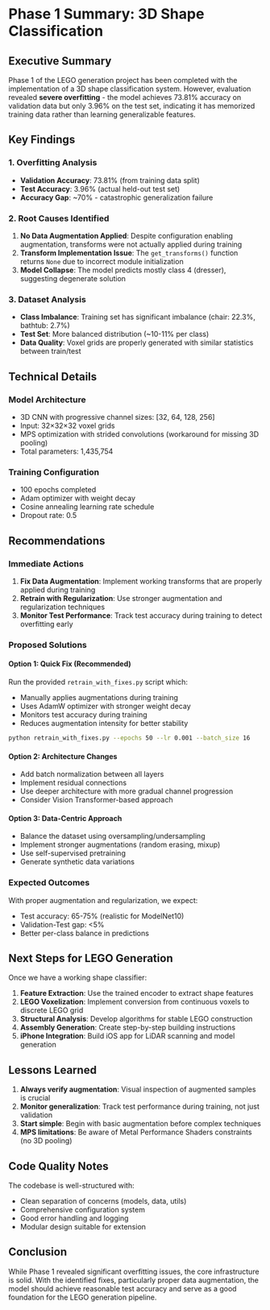 # Phase 1 Summary: 3D Shape Classification

## Executive Summary

Phase 1 of the LEGO generation project has been completed with the implementation of a 3D shape classification system. However, evaluation revealed **severe overfitting** - the model achieves 73.81% accuracy on validation data but only 3.96% on the test set, indicating it has memorized training data rather than learning generalizable features.

## Key Findings

### 1. Overfitting Analysis
- **Validation Accuracy**: 73.81% (from training data split)
- **Test Accuracy**: 3.96% (actual held-out test set)
- **Accuracy Gap**: ~70% - catastrophic generalization failure

### 2. Root Causes Identified
1. **No Data Augmentation Applied**: Despite configuration enabling augmentation, transforms were not actually applied during training
2. **Transform Implementation Issue**: The `get_transforms()` function returns `None` due to incorrect module initialization
3. **Model Collapse**: The model predicts mostly class 4 (dresser), suggesting degenerate solution

### 3. Dataset Analysis
- **Class Imbalance**: Training set has significant imbalance (chair: 22.3%, bathtub: 2.7%)
- **Test Set**: More balanced distribution (~10-11% per class)
- **Data Quality**: Voxel grids are properly generated with similar statistics between train/test

## Technical Details

### Model Architecture
- 3D CNN with progressive channel sizes: [32, 64, 128, 256]
- Input: 32×32×32 voxel grids
- MPS optimization with strided convolutions (workaround for missing 3D pooling)
- Total parameters: 1,435,754

### Training Configuration
- 100 epochs completed
- Adam optimizer with weight decay
- Cosine annealing learning rate schedule
- Dropout rate: 0.5

## Recommendations

### Immediate Actions
1. **Fix Data Augmentation**: Implement working transforms that are properly applied during training
2. **Retrain with Regularization**: Use stronger augmentation and regularization techniques
3. **Monitor Test Performance**: Track test accuracy during training to detect overfitting early

### Proposed Solutions

#### Option 1: Quick Fix (Recommended)
Run the provided `retrain_with_fixes.py` script which:
- Manually applies augmentations during training
- Uses AdamW optimizer with stronger weight decay
- Monitors test accuracy during training
- Reduces augmentation intensity for better stability

```bash
python retrain_with_fixes.py --epochs 50 --lr 0.001 --batch_size 16
```

#### Option 2: Architecture Changes
- Add batch normalization between all layers
- Implement residual connections
- Use deeper architecture with more gradual channel progression
- Consider Vision Transformer-based approach

#### Option 3: Data-Centric Approach
- Balance the dataset using oversampling/undersampling
- Implement stronger augmentations (random erasing, mixup)
- Use self-supervised pretraining
- Generate synthetic data variations

### Expected Outcomes
With proper augmentation and regularization, we expect:
- Test accuracy: 65-75% (realistic for ModelNet10)
- Validation-Test gap: <5%
- Better per-class balance in predictions

## Next Steps for LEGO Generation

Once we have a working shape classifier:

1. **Feature Extraction**: Use the trained encoder to extract shape features
2. **LEGO Voxelization**: Implement conversion from continuous voxels to discrete LEGO grid
3. **Structural Analysis**: Develop algorithms for stable LEGO construction
4. **Assembly Generation**: Create step-by-step building instructions
5. **iPhone Integration**: Build iOS app for LiDAR scanning and model generation

## Lessons Learned

1. **Always verify augmentation**: Visual inspection of augmented samples is crucial
2. **Monitor generalization**: Track test performance during training, not just validation
3. **Start simple**: Begin with basic augmentation before complex techniques
4. **MPS limitations**: Be aware of Metal Performance Shaders constraints (no 3D pooling)

## Code Quality Notes

The codebase is well-structured with:
- Clean separation of concerns (models, data, utils)
- Comprehensive configuration system
- Good error handling and logging
- Modular design suitable for extension

## Conclusion

While Phase 1 revealed significant overfitting issues, the core infrastructure is solid. With the identified fixes, particularly proper data augmentation, the model should achieve reasonable test accuracy and serve as a good foundation for the LEGO generation pipeline. 